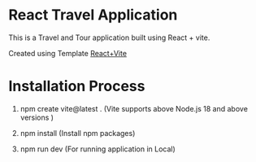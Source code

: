 # React Travel Application

This is a Travel and Tour application built using React + vite.

Created using Template [React+Vite](https://vitejs.dev/guide/)

# Installation Process

1) npm create vite@latest . (Vite supports above Node.js 18 and above versions )

2) npm install (Install npm packages)

3) npm run dev (For running application in Local)








